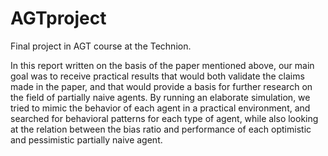 # AGTproject
Final project in AGT course at the Technion.

In this report written on the basis of the paper mentioned above, our main goal was to receive practical results that would both validate the claims made in the paper, and that would provide a basis for further research on the field of partially naive agents.
By running an elaborate simulation, we tried to mimic the behavior of each agent in a practical environment, and searched for behavioral patterns for each type of agent, while also looking at the relation between the bias ratio and performance of each optimistic and pessimistic partially naive agent.
